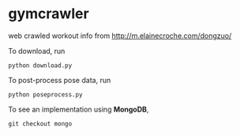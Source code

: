 # gymcrawler
web crawled workout info from http://m.elainecroche.com/dongzuo/

To download, run
```{bash}
python download.py
```

To post-process pose data, run
```{bash}
python poseprocess.py
```

To see an implementation using **MongoDB**,
```{bash}
git checkout mongo
```

